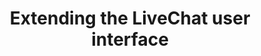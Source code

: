 ---
title: "Extending the LiveChat user interface"
desc: "Load a web page or an application right inside the LiveChat Agent App."
tagline: "Embed your service inside LiveChat Agent App"
color: "#46b776"
type: "agent-app"
menuTitle: Extending the LiveChat user interface
---